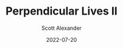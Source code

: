 ---
layout: podcast
title: "Perpendicular Lives II"
author: Scott Alexander
description: https://astralcodexten.substack.com/p/perpendicular-lives-ii
date: 2022-07-20
length: 30922
duration: 8
guid: perpendicular-lives-ii
---